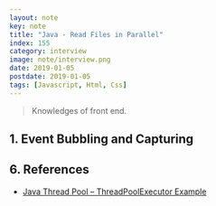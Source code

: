 ```yaml
---
layout: note
key: note
title: "Java - Read Files in Parallel"
index: 155
category: interview
image: note/interview.png
date: 2019-01-05
postdate: 2019-01-05
tags: [Javascript, Html, Css]
---
```


> Knowledges of front end.

## 1. Event Bubbling and Capturing

## 6. References
* [Java Thread Pool – ThreadPoolExecutor Example](https://howtodoinjava.com/java/multi-threading/java-thread-pool-executor-example/)

